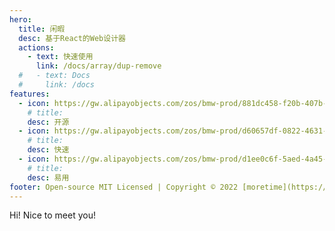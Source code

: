 ```yaml
---
hero:
  title: 闲暇
  desc: 基于React的Web设计器
  actions:
    - text: 快速使用
      link: /docs/array/dup-remove
  #   - text: Docs
  #     link: /docs
features:
  - icon: https://gw.alipayobjects.com/zos/bmw-prod/881dc458-f20b-407b-947a-95104b5ec82b/k79dm8ih_w144_h144.png
    # title:
    desc: 开源
  - icon: https://gw.alipayobjects.com/zos/bmw-prod/d60657df-0822-4631-9d7c-e7a869c2f21c/k79dmz3q_w126_h126.png
    # title:
    desc: 快速
  - icon: https://gw.alipayobjects.com/zos/bmw-prod/d1ee0c6f-5aed-4a45-a507-339a4bfe076c/k7bjsocq_w144_h144.png
    # title:
    desc: 易用
footer: Open-source MIT Licensed | Copyright © 2022 [moretime](https://www.baidu.com)
---
```

Hi! Nice to meet you!

<!-- `Open-source MIT Licensed | Copyright © 2022 [moretime](https://www.baidu.com)` -->
